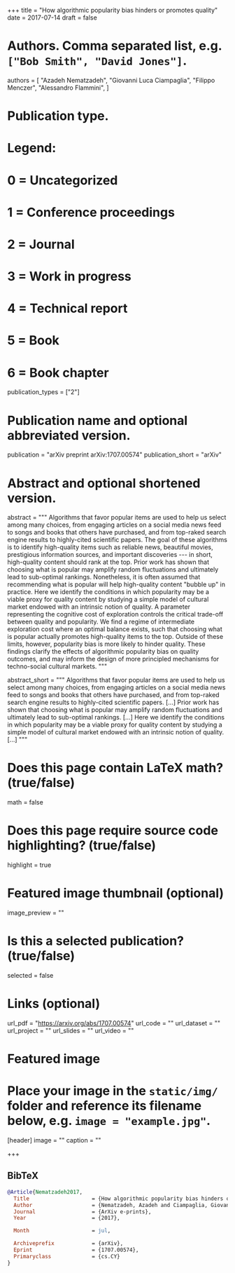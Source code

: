 +++
title = "How algorithmic popularity bias hinders or promotes quality"
date = 2017-07-14
draft = false

# Authors. Comma separated list, e.g. `["Bob Smith", "David Jones"]`.
authors = [
    "Azadeh Nematzadeh",
    "Giovanni Luca Ciampaglia",
    "Filippo Menczer",
    "Alessandro Flammini",
]



# Publication type.
# Legend:
# 0 = Uncategorized
# 1 = Conference proceedings
# 2 = Journal
# 3 = Work in progress
# 4 = Technical report
# 5 = Book
# 6 = Book chapter
publication_types = ["2"]

# Publication name and optional abbreviated version.
publication = "arXiv preprint arXiv:1707.00574"
publication_short = "arXiv"

# Abstract and optional shortened version.
abstract = """ Algorithms that favor popular items are used to help us
select among many choices, from engaging articles on a social media news
feed to songs and books that others have purchased, and from top-raked
search engine results to highly-cited scientific papers. The goal of these
algorithms is to identify high-quality items such as reliable news,
beautiful movies, prestigious information sources, and important
discoveries --- in short, high-quality content should rank at the top.
Prior work has shown that choosing what is popular may amplify random
fluctuations and ultimately lead to sub-optimal rankings. Nonetheless, it
is often assumed that recommending what is popular will help high-quality
content "bubble up" in practice. Here we identify the conditions in which
popularity may be a viable proxy for quality content by studying a simple
model of cultural market endowed with an intrinsic notion of quality. A
parameter representing the cognitive cost of exploration controls the
critical trade-off between quality and popularity. We find a regime of
intermediate exploration cost where an optimal balance exists, such that
choosing what is popular actually promotes high-quality items to the top.
Outside of these limits, however, popularity bias is more likely to hinder
quality. These findings clarify the effects of algorithmic popularity bias
on quality outcomes, and may inform the design of more principled
mechanisms for techno-social cultural markets. """

abstract_short = """
Algorithms that favor popular items are used to help us
select among many choices, from engaging articles on a social media news
feed to songs and books that others have purchased, and from top-raked
search engine results to highly-cited scientific papers. [...] Prior work
has shown that choosing what is popular may amplify random fluctuations and
ultimately lead to sub-optimal rankings. [...] Here we identify the conditions in which
popularity may be a viable proxy for quality content by studying a simple
model of cultural market endowed with an intrinsic notion of quality. [...]
"""

# Does this page contain LaTeX math? (true/false)
math = false

# Does this page require source code highlighting? (true/false)
highlight = true

# Featured image thumbnail (optional)
image_preview = ""

# Is this a selected publication? (true/false)
selected = false

# Links (optional)
url_pdf = "https://arxiv.org/abs/1707.00574"
url_code = ""
url_dataset = ""
url_project = ""
url_slides = ""
url_video = ""

# Featured image
# Place your image in the `static/img/` folder and reference its filename below, e.g. `image = "example.jpg"`.
[header]
image = ""
caption = ""

+++

## BibTeX

```bibtex
@Article{Nematzadeh2017,
  Title                    = {How algorithmic popularity bias hinders or promotes quality},
  Author                   = {Nematzadeh, Azadeh and Ciampaglia, Giovanni Luca and Menczer, Filippo and Flammini, Alessandro},
  Journal                  = {ArXiv e-prints},
  Year                     = {2017},

  Month                    = jul,

  Archiveprefix            = {arXiv},
  Eprint                   = {1707.00574},
  Primaryclass             = {cs.CY}
}

```
